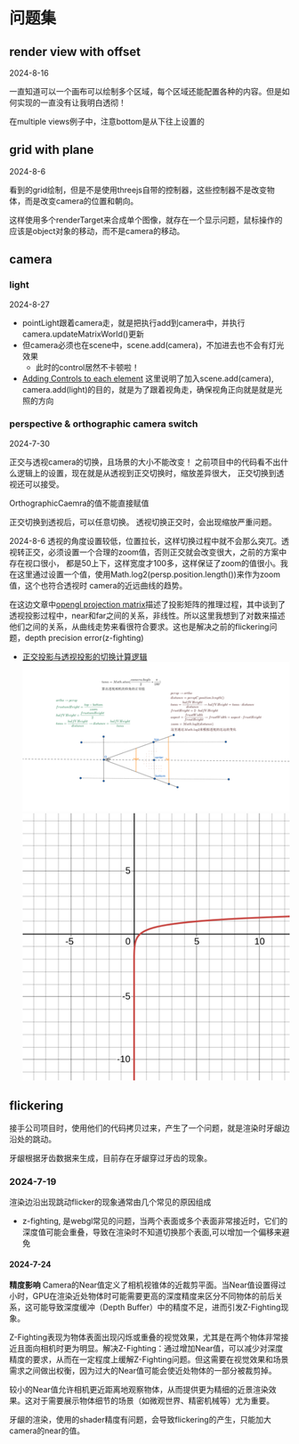 # 问题集

## render view with offset

2024-8-16

一直知道可以一个画布可以绘制多个区域，每个区域还能配置各种的内容。但是如何实现的一直没有让我明白透彻！

在multiple views例子中，注意bottom是从下往上设置的

## grid with plane

2024-8-6

看到的grid绘制，但是不是使用threejs自带的控制器，这些控制器不是改变物体，而是改变camera的位置和朝向。

这样使用多个renderTarget来合成单个图像，就存在一个显示问题，鼠标操作的应该是object对象的移动，而不是camera的移动。

## camera

### light

2024-8-27

- pointLight跟着camera走，就是把执行add到camera中，并执行camera.updateMatrixWorld()更新
- 但camera必须也在scene中，scene.add(camera)，不加进去也不会有灯光效果
    - 此时的control居然不卡顿啦！
- [Adding Controls to each element](https://threejs.org/manual/?q=canvase#en/multiple-scenes) 这里说明了加入scene.add(camera), camera.add(light)的目的，就是为了跟着视角走，确保视角正向就是就是光照的方向

### perspective & orthographic camera switch

2024-7-30

正交与透视camera的切换，且场景的大小不能改变！
之前项目中的代码看不出什么逻辑上的设置，现在就是从透视到正交切换时，缩放差异很大，
正交切换到透视还可以接受。

OrthographicCaemra的值不能直接赋值

正交切换到透视后，可以任意切换。
透视切换正交时，会出现缩放严重问题。

2024-8-6
透视的角度设置较低，位置拉长，这样切换过程中就不会那么突兀。透视转正交，必须设置一个合理的zoom值，否则正交就会改变很大，之前的方案中存在视口很小，
都是50上下，这样宽度才100多，这样保证了zoom的值很小。我在这里通过设置一个值，使用Math.log2(persp.position.length())来作为zoom值，这个也符合透视时
camera的近远曲线的趋势。

在这边文章中[opengl projection matrix](https://songho.ca/opengl/gl_projectionmatrix.html)描述了投影矩阵的推理过程，其中谈到了透视投影过程中，near和far之间的关系，非线性。所以这里我想到了对数来描述他们之间的关系，从曲线走势来看很符合要求。这也是解决之前的flickering问题，depth precision error(z-fighting)

- [正交投影与透视投影的切换计算逻辑](https://www.geogebra.org/geometry/yyzjqhg2)
![投影切换](/images/cg/switch-persp-ortho.png "Switch persp to ortho and ortho to persp")
![log graph](/images/cg/desmos-graph-log.svg "log graph")

## flickering

接手公司项目时，使用他们的代码拷贝过来，产生了一个问题，就是渲染时牙龈边沿处的跳动。

牙龈根据牙齿数据来生成，目前存在牙龈穿过牙齿的现象。

### 2024-7-19

渲染边沿出现跳动flicker的现象通常由几个常见的原因组成
- z-fighting, 是webgl常见的问题，当两个表面或多个表面非常接近时，它们的深度值可能会重叠，导致在渲染时不知道切换那个表面,可以增加一个偏移来避免

#### 2024-7-24

**精度影响**
Camera的Near值定义了相机视锥体的近裁剪平面。当Near值设置得过小时，GPU在渲染近处物体时可能需要更高的深度精度来区分不同物体的前后关系，这可能导致深度缓冲（Depth Buffer）中的精度不足，进而引发Z-Fighting现象。

Z-Fighting表现为物体表面出现闪烁或重叠的视觉效果，尤其是在两个物体非常接近且面向相机时更为明显。解决Z-Fighting：通过增加Near值，可以减少对深度精度的要求，从而在一定程度上缓解Z-Fighting问题。但这需要在视觉效果和场景需求之间做出权衡，因为过大的Near值可能会使近处物体的一部分被裁剪掉。

较小的Near值允许相机更近距离地观察物体，从而提供更为精细的近景渲染效果。这对于需要展示物体细节的场景（如微观世界、精密机械等）尤为重要。

牙龈的渲染，使用的shader精度有问题，会导致flickering的产生，只能加大camera的near的值。
